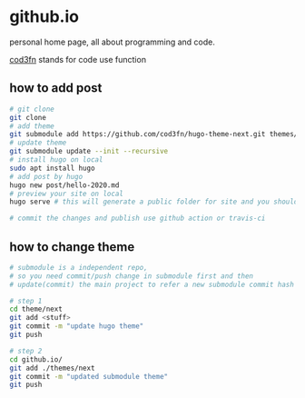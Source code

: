 # github.io
personal home page, all about programming and code.

[cod3fn](http://cod3fn.com) stands for code use function

## how to add post
```bash
# git clone
git clone 
# add theme 
git submodule add https://github.com/cod3fn/hugo-theme-next.git themes/next
# update theme
git submodule update --init --recursive
# install hugo on local 
sudo apt install hugo
# add post by hugo
hugo new post/hello-2020.md 
# preview your site on local
hugo serve # this will generate a public folder for site and you should add public in .gitignore

# commit the changes and publish use github action or travis-ci
```

## how to change theme
```bash
# submodule is a independent repo,
# so you need commit/push change in submodule first and then 
# update(commit) the main project to refer a new submodule commit hash

# step 1
cd theme/next
git add <stuff>
git commit -m "update hugo theme"
git push

# step 2
cd github.io/
git add ./themes/next
git commit -m "updated submodule theme"
git push
```